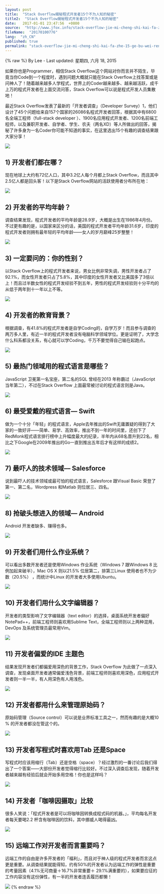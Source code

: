 ```yaml
---
layout: post
title:  "Stack Overflow揭秘程式开发者15个不为人知的秘密"
title2:  "Stack Overflow揭秘程式开发者15个不为人知的秘密"
date:   2017-01-01 23:47:56  +0800
source:  "http://www.jfox.info/stack-overflow-jie-mi-cheng-shi-kai-fa-zhe-15-ge-bu-wei-ren-zhi-de-mi-mi.html"
fileName:  "20170100776"
lang:  "zh_CN"
published: true
permalink: "stack-overflow-jie-mi-cheng-shi-kai-fa-zhe-15-ge-bu-wei-ren-zhi-de-mi-mi.html"
---
```

{% raw %}
By Lee - Last updated: 星期四, 六月 18, 2015

如果你也是Programmer，相信Stack Overflow这个网站对你而言并不陌生，毕竟当你Code到一个程度时，遇到问题大概就只能在Stack Overflow上找答案或是问神人了！随着越来越多人学程式，世界上的Coder越来越多、越来越活跃，成千上万的程式开发者在上面交流问答，Stack Overflow可以说是程式开发人员集散地！

最近Stack Overflow发表了最新的「开发者调查」（Developer Survey）1，他们设计了45个问题给来自157个国家的26086名程式开发者回答，根据其中有6800名全端工程师（full-stack developer ）、1900名应用程式开发者、1200名前端工程师，以及兼职开发者、自学者、学生、农夫（两名XD）等人所做出的回答，揭秘了许多身为一名Coder你可能不知道的事实，在这里选出15个有趣的调查结果跟大家分享！

![](/wp-content/uploads/2015/06/devsurvey-01.png.png)

## 1) 开发者们都在哪？

现在地球上大约有72亿人口，其中3.2亿人每个月都上Stack Overflow，而且其中2.5亿人都是回头客！以下是Stack Overflow网站的活跃使用者分布所在地：

![](/wp-content/uploads/2015/06/1.png.png)

## 2) 开发者的平均年龄？

调查结果发现，程式开发者的平均年龄是28.9岁，大概是出生在1986年4月份。不过更有趣的是，以国家来区分的话，美国的程式开发者平均年龄31.6岁，印度的程式开发者则拥有最年轻的平均年龄——女人的岁月巅峰25岁整整！

![](/wp-content/uploads/2015/06/2.png.png)

## 3) 一定要问的：你的性别？

以Stack Overflow上的程式开发者来说，男女比例非常失调，男性开发者占了92.1%，而女性开发者只占了5.8%，其中印度的女性开发者又比美国多了3倍以上！而且过半数女性的程式开发经验不到五年，男性的程式开发经验则十分平均的从低于两年到十一年以上不等。

![](/wp-content/uploads/2015/06/3.png.png)

## 4) 开发者的教育背景？

根据调查，有41.8%的程式开发者是自学Coding的，自学万岁！而且参与调查的两万多人里，有近一半的程式开发者没有电脑科学领域学位。更是证明了，大学念什么科系都没关系，有心就可以学Coding，千万不要觉得自己输在起跑点。

![](/wp-content/uploads/2015/06/4.png.png)

## 5) 最热门领域用的程式语言是哪些？

JavaScript 卫冕第一名宝座，第二名的SQL 曾经在2013 年称霸过（JavaScript 当年第二），不过在Stack Overflow 上面最常被讨论的程式语言则是Java。

![](/wp-content/uploads/2015/06/5.png.png)

## 6) 最受爱戴的程式语言–– Swift

做为一个十分「年轻」的程式语言，Apple去年推出的Swift无庸置疑的得到了大家的一致好评——简单、易学、高效率，推出不到一年的时间里，还创下了RedMonk程式语言排行榜中上升幅度最大的纪录，半年内从68名晋升到22名，相比之下Google在2009年推出的Go一直到推出五年后才有这样的成绩2。

![](/wp-content/uploads/2015/06/6.png.png)

## 7) 最吓人的技术领域–– Salesforce

说到最吓人的技术领域或最可怕的程式语言，Salesforce 跟Visual Basic 荣登了第一、第二名，Wordpress 和Matlab 则位居三、四名。

![](/wp-content/uploads/2015/06/7.png.png)

## 8) 抢破头想进入的领域–– Android

Android 开发者缺多、赚得也多。

![](/wp-content/uploads/2015/06/8.png.png)

## 9) 开发者们用什么作业系统？

可以看出多数开发者还是使用Windows 作业系统（Windows 7 跟Windows 8 比例加起来破半），Mac OS X 则以21.5% 位居第二，排第三Linux 使用者也不为少数（20.5%） ，而统计中Linux 的开发者大多使用Ubuntu。

![](/wp-content/uploads/2015/06/9.png.png)

## 10) 开发者们用什么文字编辑器？

开发者的类型影响了文字编辑器（text editor）的选择，桌面系统开发者偏好NotePad++，前端工程师则喜欢用Sublime Text，全端工程师则以上两种混用，DevOps 及系统管理员最常用Vim。

![](/wp-content/uploads/2015/06/10.png.png)

## 11) 开发者偏爱的IDE 主题色

结果发现开发者们都偏爱用深色的背景工作，Stack Overflow 为此做了一点深入调查，发现桌面开发者通常偏爱浅色背景，前端工程师则喜欢用深色，应用程式开发者则一半一半，有人用深色有人用浅色。

![](/wp-content/uploads/2015/06/11.png.png)

## 12) 开发者都用什么来管理原始码？

原始码管理（Source control）可以说是业界标准工具之一，然而有趣的是大概10 % 的开发者都没在管这个的。

![](/wp-content/uploads/2015/06/12.png.png)

## 13) 开发者写程式时喜欢用Tab 还是Space

写程式时应该用缩行（Tab）还是空格（space）？经过激烈的一番讨论后我们得出了一个答案——大部份开发者觉得缩行比较好。不过深入调查后发现，随着开发者越来越有经验后就会开始多用空格！你也是这样吗？

![](/wp-content/uploads/2015/06/13.png.png)

## 14) 开发者「咖啡因摄取」比较

很多人笑说：「程式开发者是可以将咖啡因转换成程式码的机器。」，平均每名开发者每天要喝2.2 杯含有咖啡因的饮料，其中挪威人喝得最凶。

![](/wp-content/uploads/2015/06/14.png.png)

## 15) 远端工作对开发者而言重要吗？

远端工作的自由是许多开发者的「福利」，而且对于神人级的程式开发者而言这点更 ​​是重要。从调查结果就能得知，约有50%的开发者认为远端工作的弹性是重要的考量因素（4.1%无可商量＋16.7%非常重要＋ 29.1%满重要的），如果要应征的工作内容没有这份弹性，有一半的开发者连丢履历都懒！

![](/wp-content/uploads/2015/06/15.png.png)
{% endraw %}
